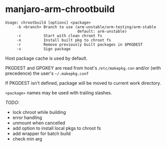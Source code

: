 # manjaro-arm-chrootbuild

```
Usage: chrootbuild [options] <package>
     -b <branch> Branch to use (arm-unstable/arm-testing/arm-stable
                                default: arm-unstable)
     -c          Start with clean chroot fs
     -n          Install built pkg to chroot fs
     -r          Remove previously built packages in $PKGDEST
     -s          Sign package
```

Host package cache is used by default.

PKGDEST and GPGKEY are read from host's `/etc/makepkg.con` and/or (with precedence) the user's `~/.makepkg.conf`

If PKGDEST isn't defined, package will be moved to current work directory.

`<package>` names may be used with trailing slashes.

_TODO:_
- lock chroot while building
- error handling
- unmount when cancelled
- add option to install local pkgs to chroot fs
- add wrapper for batch build
- check min arg
